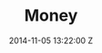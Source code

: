 ---
title: Money
date: 2014-11-05 13:22:00 Z

position: 0
client: Peace
video: https://vimeo.com/100596709
image: "/uploads/peace-money.jpg"

director: Ninian Doff
production-company: Pulse Films
layout: project
---